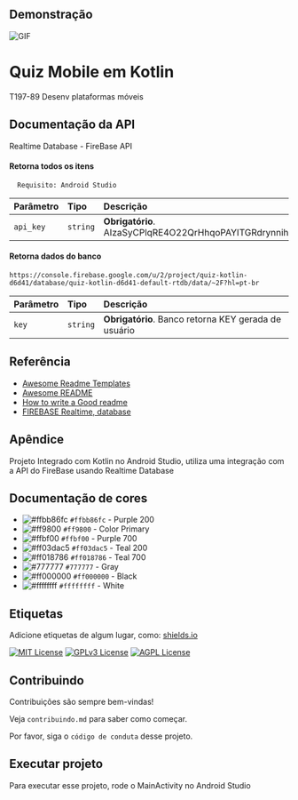 ## Demonstração

![GIF](https://media.giphy.com/media/StqUw6Mn5z4jn9PFfz/giphy.gif)



# Quiz Mobile em Kotlin

T197-89 Desenv plataformas móveis

## Documentação da API
Realtime Database - FireBase API

#### Retorna todos os itens

```http
  Requisito: Android Studio
```

| Parâmetro   | Tipo       | Descrição                                            |
| :---------- | :--------- | :--------------------------------------------------- |
| `api_key` | `string` | **Obrigatório**. AIzaSyCPlqRE4O22QrHhqoPAYITGRdrynnih4Mo |

#### Retorna dados do banco
```
https://console.firebase.google.com/u/2/project/quiz-kotlin-d6d41/database/quiz-kotlin-d6d41-default-rtdb/data/~2F?hl=pt-br
```

| Parâmetro   | Tipo       | Descrição                                         |
| :---------- | :--------- | :------------------------------------------------ |
| `key`      | `string` | **Obrigatório**. Banco retorna KEY gerada de usuário |


## Referência

 - [Awesome Readme Templates](https://awesomeopensource.com/project/elangosundar/awesome-README-templates)
 - [Awesome README](https://github.com/matiassingers/awesome-readme)
 - [How to write a Good readme](https://bulldogjob.com/news/449-how-to-write-a-good-readme-for-your-github-project)
 - [FIREBASE Realtime, database](https://www.youtube.com/watch?v=3XiZF1UBn50&ab_channel=MkrDeveloper)


## Apêndice

Projeto Integrado com Kotlin no Android Studio, utiliza uma integração com a API do FireBase usando Realtime Database

## Documentação de cores

- ![#ffbb86fc](https://via.placeholder.com/15/ffbb86fc/000000?text=+) `#ffbb86fc` - Purple 200
- ![#ff9800](https://via.placeholder.com/15/ff9800/000000?text=+) `#ff9800` - Color Primary
- ![#ffbf00](https://via.placeholder.com/15/ffbf00/000000?text=+) `#ffbf00` - Purple 700
- ![#ff03dac5](https://via.placeholder.com/15/ff03dac5/000000?text=+) `#ff03dac5` - Teal 200
- ![#ff018786](https://via.placeholder.com/15/ff018786/000000?text=+) `#ff018786` - Teal 700
- ![#777777](https://via.placeholder.com/15/777777/000000?text=+) `#777777` - Gray
- ![#ff000000](https://via.placeholder.com/15/000000/000000?text=+) `#ff000000` - Black
- ![#ffffffff](https://via.placeholder.com/15/ffffffff/000000?text=+) `#ffffffff` - White


## Etiquetas

Adicione etiquetas de algum lugar, como: [shields.io](https://shields.io/)

[![MIT License](https://img.shields.io/badge/License-MIT-green.svg)](https://choosealicense.com/licenses/mit/)
[![GPLv3 License](https://img.shields.io/badge/License-GPL%20v3-yellow.svg)](https://opensource.org/licenses/)
[![AGPL License](https://img.shields.io/badge/license-AGPL-blue.svg)](http://www.gnu.org/licenses/agpl-3.0)


## Contribuindo

Contribuições são sempre bem-vindas!

Veja `contribuindo.md` para saber como começar.

Por favor, siga o `código de conduta` desse projeto.


## Executar projeto

Para executar esse projeto, rode o MainActivity no Android Studio


